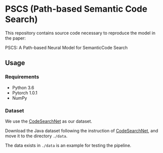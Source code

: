 # PSCS (Path-based Semantic Code Search)

This repository contains source code necessary to reproduce the model in the paper:

PSCS: A Path-based Neural Model for SemanticCode Search

## Usage

### Requirements

- Python 3.6
- Pytorch 1.0.1
- NumPy

### Dataset

We use the [CodeSearchNet](https://github.com/github/CodeSearchNet) as our dataset.

Download the Java dataset following the instruction of [CodeSearchNet](https://github.com/github/CodeSearchNet), and move it to the directory `./data`.

The data exists in `./data` is an example for testing the pipeline.

